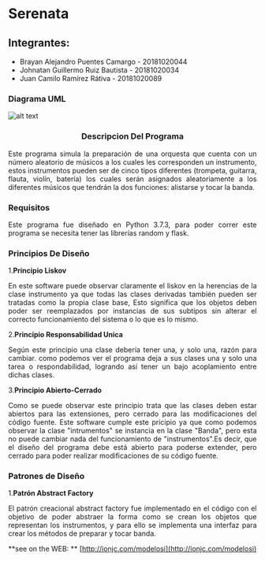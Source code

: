 # Serenata


## Integrantes:

- Brayan Alejandro Puentes Camargo  - 20181020044
- Johnatan Guillermo Ruiz Bautista  - 20181020034
- Juan Camilo Ramírez Rátiva        - 20181020089

### Diagrama UML

![alt text](https://github.com/wthoutjc/Serenata/blob/master/BandaUML2.0.png)
### <center> Descripcion Del Programa </center>
<p align= "Justify">Este programa simula la preparación de una orquesta que cuenta con un número aleatorio de músicos a los cuales les corresponden un instrumento, estos instrumentos pueden ser de cinco tipos diferentes (trompeta, guitarra, flauta, violín, batería) los cuales serán asignados aleatoriamente a los diferentes músicos que tendrán la dos funciones: alistarse y tocar la banda.</p>

### Requisitos
<p align= "Justify">Este programa fue diseñado en Python 3.7.3, para poder correr este programa se necesita tener las librerías random y flask.</p>

### Principios De Diseño


1.**Principio Liskov**
<p align="justify">En este software puede observar claramente el liskov en la herencias de la clase instrumento ya que todas las clases derivadas también pueden ser tratadas como  la propia clase base, Esto significa que los objetos deben poder ser   
reemplazados por instancias de sus subtipos sin alterar el correcto funcionamiento del sistema o lo que es lo mismo. </p>

2.**Principio Responsabilidad Unica**
<p align="justify">Según este principio una clase debería tener una, y solo una, razón para cambiar. como podemos ver el programa deja a sus clases una y solo una tarea o respondabilidad, logrando así tener un bajo acoplamiento entre dichas clases.</p>  

3.**Principio Abierto-Cerrado**
<p align="justify">Como se puede observar este principio trata que las clases deben estar abiertos para las extensiones, pero cerrado para las modificaciones del código fuente. Este software cumple este pricipio ya que como podemos observar la clase "intrumentos" se instancia en la clase "Banda", pero esta no puede cambiar nada del funcionamiento de "instrumentos".Es decir, que el diseño del programa debe está abierto para poderse extender, pero cerrado para poder realizar modificaciones de su código fuente.</p>


### Patrones de Diseño

1.**Patrón Abstract Factory**
<p align= "Justify">El patrón creacional abstract factory fue implementado en el código con el objetivo de poder abstraer la forma como se crean los objetos que representan los instrumentos, y para ello se implementa una interfaz para crear los métodos de preparar y tocar banda.</p>


**see on the WEB: ** [http://ionjc.com/modelosi](http://ionjc.com/modelosi)



